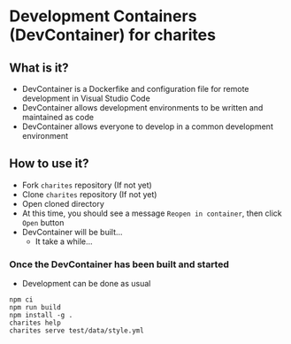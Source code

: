 # Development Containers (DevContainer) for charites

## What is it?

- DevContainer is a Dockerfike and configuration file for remote development in Visual Studio Code
- DevContainer allows development environments to be written and maintained as code
- DevContainer allows everyone to develop in a common development environment

## How to use it?

- Fork `charites` repository (If not yet)
- Clone `charites` repository (If not yet)
- Open cloned directory
- At this time, you should see a message `Reopen in container`, then click `Open` button
- DevContainer will be built...
  - It take a while...

### Once the DevContainer has been built and started

- Development can be done as usual

```
npm ci
npm run build
npm install -g .
charites help
charites serve test/data/style.yml
```
